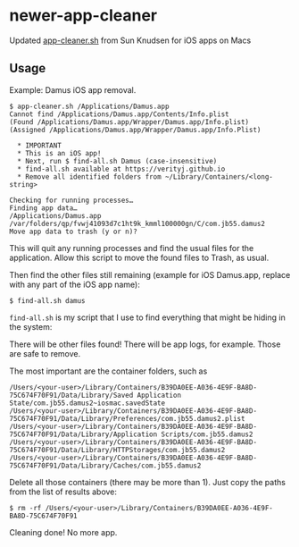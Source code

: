 # newer-app-cleaner

Updated [app-cleaner.sh](https://github.com/sunknudsen/privacy-guides/tree/master/how-to-clean-uninstall-macos-apps-using-appcleaner-open-source-alternative) from Sun Knudsen for iOS apps on Macs

## Usage

Example: Damus iOS app removal.

```
$ app-cleaner.sh /Applications/Damus.app
Cannot find /Applications/Damus.app/Contents/Info.plist
(Found /Applications/Damus.app/Wrapper/Damus.app/Info.plist)
(Assigned /Applications/Damus.app/Wrapper/Damus.app/Info.Plist)

  * IMPORTANT
  * This is an iOS app!
  * Next, run $ find-all.sh Damus (case-insensitive)
  * find-all.sh available at https://verityj.github.io
  * Remove all identified folders from ~/Library/Containers/<long-string>

Checking for running processes…
Finding app data…
/Applications/Damus.app
/var/folders/qp/fvwj41093d7c1ht9k_kmml100000gn/C/com.jb55.damus2
Move app data to trash (y or n)?
```

This will quit any running processes and find the usual files for the application.
Allow this script to move the found files to Trash, as usual.

Then find the other files still remaining (example for iOS Damus.app, replace with any part of the iOS app name):

```
$ find-all.sh damus
```

`find-all.sh` is my script that I use to find everything that might be hiding in the system:

<script src="https://gist.github.com/verityj/1baf59b95a7da5f03a44ce0620a4253d.js"></script>

There will be other files found! There will be app logs, for example. Those are safe to remove.

The most important are the container folders, such as

```
/Users/<your-user>/Library/Containers/B39DA0EE-A036-4E9F-BA8D-75C674F70F91/Data/Library/Saved Application State/com.jb55.damus2~iosmac.savedState
/Users/<your-user>/Library/Containers/B39DA0EE-A036-4E9F-BA8D-75C674F70F91/Data/Library/Preferences/com.jb55.damus2.plist
/Users/<your-user>/Library/Containers/B39DA0EE-A036-4E9F-BA8D-75C674F70F91/Data/Library/Application Scripts/com.jb55.damus2
/Users/<your-user>/Library/Containers/B39DA0EE-A036-4E9F-BA8D-75C674F70F91/Data/Library/HTTPStorages/com.jb55.damus2
/Users/<your-user>/Library/Containers/B39DA0EE-A036-4E9F-BA8D-75C674F70F91/Data/Library/Caches/com.jb55.damus2
```

Delete all those containers (there may be more than 1). Just copy the paths from the list of results above:
```
$ rm -rf /Users/<your-user>/Library/Containers/B39DA0EE-A036-4E9F-BA8D-75C674F70F91
```

Cleaning done! No more app.
